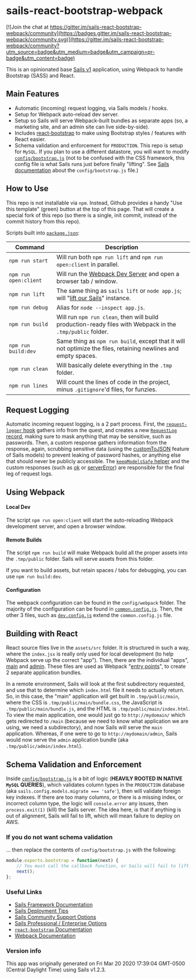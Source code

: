 # sails-react-bootstrap-webpack

[![Join the chat at https://gitter.im/sails-react-bootstrap-webpack/community](https://badges.gitter.im/sails-react-bootstrap-webpack/community.svg)](https://gitter.im/sails-react-bootstrap-webpack/community?utm_source=badge&utm_medium=badge&utm_campaign=pr-badge&utm_content=badge)

This is an opinionated base [Sails v1](https://sailsjs.com) application, using Webpack to handle Bootstrap (SASS) and React.

## Main Features

+ Automatic (incoming) request logging, via Sails models / hooks.
+ Setup for Webpack auto-reload dev server.
+ Setup so Sails will serve Webpack-built bundles as separate apps (so, a marketing site, and an admin site can live side-by-side).
+ Includes [react-bootstrap](https://www.npmjs.com/package/react-bootstrap) to make using Bootstrap styles / features with React easier.
+ Schema validation and enforcement for `PRODUCTION`. This repo is setup for `MySQL`. If you plan to use a different datastore, you will want to modify [`config/bootstrap.js`](config/bootstrap.js) (not to be confused with the CSS framework, this config file is what Sails runs just before finally "lifting". See [Sails documentation](https://sailsjs.com/config/bootstrap) about the `config/bootstrap.js` file.)

## How to Use
This repo is not installable via `npm`. Instead, Github provides a handy "Use this template" (green) button at the top of this page. That will create a special fork of this repo (so there is a single, init commit, instead of the commit history from this repo).

Scripts built into [`package.json`](package.json):

| Command       | Description
|---------------|-------------------
|`npm run start`| Will run both `npm run lift` and `npm run open:client` in parallel.
|`npm run open:client` | Will run the [Webpack Dev Server](https://webpack.js.org/configuration/dev-server/) and open a browser tab / window.
|`npm run lift` | The same thing as `sails lift` or `node app.js`; will "[lift our Sails](https://sailsjs.com/documentation/reference/command-line-interface/sails-lift)" instance.
|`npm run debug` | Alias for `node --inspect app.js`.
|`npm run build` | Will run `npm run clean`, then will build production-ready files with Webpack in the `.tmp/public` folder.
|`npm run build:dev` | Same thing as `npm run build`, except that it will not optimize the files, retaining newlines and empty spaces.
|`npm run clean` | Will basically delete everything in the `.tmp` folder.
|`npm run lines` | Will count the lines of code in the project, minus `.gitignore`'d files, for funzies.

## Request Logging
Automatic incoming request logging, is a 2 part process. First, the [`request-logger` hook](api/hooks/request-logger.js) gathers info from the quest, and creates a new [`RequestLog` record](api/models/RequestLog.js), making sure to mask anything that may be sensitive, such as passwords. Then, a custom response gathers information from the response, again, scrubbing sensitive data (using the [customToJSON](https://sailsjs.com/documentation/concepts/models-and-orm/model-settings?identity=#customtojson) feature of Sails models) to prevent leaking of password hashes, or anything else that should never be publicly accessible. The [`keepModelsSafe` helper](api/helpers/keep-models-safe.js) and the custom responses (such as [ok](api/responses/ok.js) or [serverError](api/responses/serverError.js)) are responsible for the final leg of request logs.

## Using Webpack
#### Local Dev
The script `npm run open:client` will start the auto-reloading Webpack development server, and open a browser window.

#### Remote Builds
The script `npm run build` will make Webpack build all the proper assets into the `.tmp/public` folder. Sails will serve assets from this folder.

If you want to build assets, but retain spaces / tabs for debugging, you can use `npm run build:dev`.

#### Configuration
The webpack configuration can be found in the `config/webpack` folder. The majority of the configuration can be found in [`common.config.js`](config/webpack/common.config.js). Then, the other 3 files, such as [`dev.config.js`](config/webpack/dev.config.js) extend the `common.config.js` file.

## Building with React
React source files live in the `assets/src` folder. It is structured in such a way, where the `index.jsx` is really only used for local development (to help Webpack serve up the correct "app"). Then, there are the individual "apps", [main](assets/src/main.jsx) and [admin](assets/src/admin.jsx). These files are used as Webpack "[entry points](https://webpack.js.org/concepts/entry-points/)", to create 2 separate application bundles.

In a remote environment, Sails will look at the first subdirectory requested, and use that to determine which `index.html` file it needs to actually return. So, in this case, the "main" application will get built in `.tmp/public/main`, where the CSS is `.tmp/public/main/bundle.css`, the JavaScript is `.tmp/public/main/bundle.js`, and the HTML is `.tmp/public/main/index.html`. To view the main application, one would just go to `http://mydomain/` which gets redirected to `/main` (because we need to know what application we are using, we need a subdirectory), and now Sails will serve the `main` application. Whereas, if one were to go to `http://mydomain/admin`, Sails would now serve the `admin` application bundle (aka `.tmp/public/admin/index.html`).

## Schema Validation and Enforcement
Inside [`config/bootstrap.js`](config/bootstrap.js) is a bit of logic (**HEAVILY ROOTED IN NATIVE `MySQL` QUERIES**), which validates column types in the `PRODUCTION` database (aka `sails.config.models.migrate === 'safe'`), then will validate foreign key indexes. If there are too many columns, or there is a missing index, or incorrect column type, the logic will `console.error` any issues, then `process.exit(1)` (kill) the Sails server. The idea here, is that if anything is out of alignment, Sails will fail to lift, which will mean failure to deploy on AWS.

### If you do not want schema validation
... then replace the contents of `config/bootstrap.js` with the following:

```javascript
module.exports.bootstrap = function(next) {
    // You must call the callback function, or Sails will fail to lift!
    next();
};
```

### Useful Links

+ [Sails Framework Documentation](https://sailsjs.com/get-started)
+ [Sails Deployment Tips](https://sailsjs.com/documentation/concepts/deployment)
+ [Sails Community Support Options](https://sailsjs.com/support)
+ [Sails Professional / Enterprise Options](https://sailsjs.com/enterprise)
+ [`react-bootstrap` Documentation](https://react-bootstrap.netlify.app/)
+ [Webpack Documentation](https://webpack.js.org/)


### Version info

This app was originally generated on Fri Mar 20 2020 17:39:04 GMT-0500 (Central Daylight Time) using Sails v1.2.3.

<!-- Internally, Sails used [`sails-generate@1.16.13`](https://github.com/balderdashy/sails-generate/tree/v1.16.13/lib/core-generators/new). -->



<!--
Note:  Generators are usually run using the globally-installed `sails` CLI (command-line interface).  This CLI version is _environment-specific_ rather than app-specific, thus over time, as a project's dependencies are upgraded or the project is worked on by different developers on different computers using different versions of Node.js, the Sails dependency in its package.json file may differ from the globally-installed Sails CLI release it was originally generated with.  (Be sure to always check out the relevant [upgrading guides](https://sailsjs.com/upgrading) before upgrading the version of Sails used by your app.  If you're stuck, [get help here](https://sailsjs.com/support).)
-->

